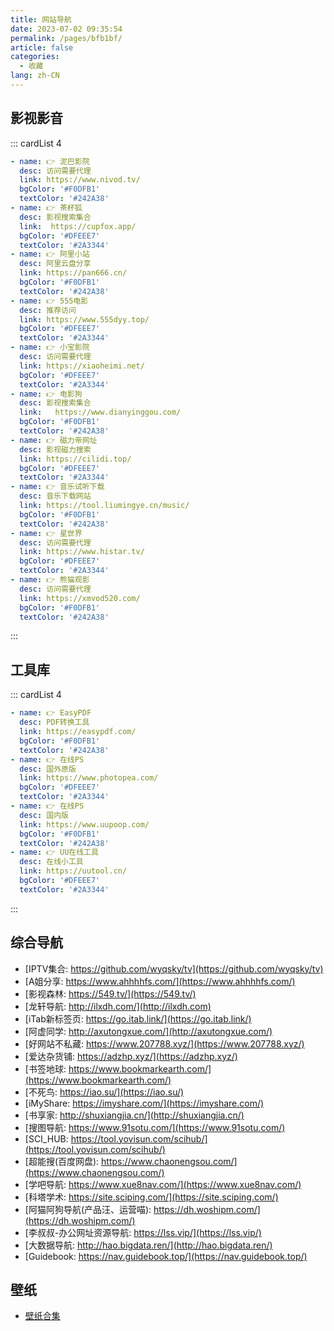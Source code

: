```yaml
---
title: 网站导航
date: 2023-07-02 09:35:54
permalink: /pages/bfb1bf/
article: false
categories:
  - 收藏
lang: zh-CN
---
```


影视影音
------------
<!-- - [泥巴影院: https://www.nivod.tv/](https://www.nivod.tv/)
- [茶杯狐: https://cupfox.app/](https://cupfox.app/)
- [阿里小站: https://pan666.cn/](https://pan666.cn/)
- [555电影: https://www.555dyy.top/](https://www.555dyy.top/)
- [小宝影院: https://xiaoheimi.net/](https://xiaoheimi.net/)
- [电影狗: https://www.dianyinggou.com/](https://www.dianyinggou.com/)
- [磁力帝网址: https://cilidi.top/](https://cilidi.top/)
- [音乐试听下载: https://tool.liumingye.cn/music/](https://tool.liumingye.cn/music/) -->

::: cardList 4
```yaml
- name: 👉 泥巴影院
  desc: 访问需要代理
  link: https://www.nivod.tv/
  bgColor: '#F0DFB1'
  textColor: '#242A38'
- name: 👉 茶杯狐
  desc: 影视搜索集合
  link:  https://cupfox.app/
  bgColor: '#DFEEE7'
  textColor: '#2A3344'
- name: 👉 阿里小站
  desc: 阿里云盘分享
  link: https://pan666.cn/
  bgColor: '#F0DFB1'
  textColor: '#242A38'
- name: 👉 555电影
  desc: 推荐访问
  link: https://www.555dyy.top/
  bgColor: '#DFEEE7'
  textColor: '#2A3344'
- name: 👉 小宝影院
  desc: 访问需要代理
  link: https://xiaoheimi.net/
  bgColor: '#DFEEE7'
  textColor: '#2A3344'
- name: 👉 电影狗
  desc: 影视搜索集合
  link:   https://www.dianyinggou.com/
  bgColor: '#F0DFB1'
  textColor: '#242A38'
- name: 👉 磁力帝网址
  desc: 影视磁力搜索
  link: https://cilidi.top/
  bgColor: '#DFEEE7'
  textColor: '#2A3344'
- name: 👉 音乐试听下载
  desc: 音乐下载网站
  link: https://tool.liumingye.cn/music/
  bgColor: '#F0DFB1'
  textColor: '#242A38'
- name: 👉 星世界
  desc: 访问需要代理
  link: https://www.histar.tv/
  bgColor: '#DFEEE7'
  textColor: '#2A3344'
- name: 👉 熊猫观影
  desc: 访问需要代理
  link: https://xmvod520.com/
  bgColor: '#F0DFB1'
  textColor: '#242A38'
```
:::

工具库
------------
<!-- - [EasyPDF: https://easypdf.com/](https://easypdf.com/)
- [在线PS: https://www.photopea.com/](https://www.photopea.com/)
- [在线PS: https://www.uupoop.com/](https://www.uupoop.com/)
- [UU在线工具: https://uutool.cn/](https://uutool.cn/) -->

::: cardList 4
```yaml
- name: 👉 EasyPDF
  desc: PDF转换工具
  link: https://easypdf.com/
  bgColor: '#F0DFB1'
  textColor: '#242A38'
- name: 👉 在线PS
  desc: 国外原版
  link: https://www.photopea.com/
  bgColor: '#DFEEE7'
  textColor: '#2A3344'
- name: 👉 在线PS
  desc: 国内版
  link: https://www.uupoop.com/
  bgColor: '#F0DFB1'
  textColor: '#242A38'
- name: 👉 UU在线工具
  desc: 在线小工具
  link: https://uutool.cn/
  bgColor: '#DFEEE7'
  textColor: '#2A3344'
```
:::

综合导航
------------
- [IPTV集合: https://github.com/wyqsky/tv](https://github.com/wyqsky/tv)
- [A姐分享: https://www.ahhhhfs.com/](https://www.ahhhhfs.com/)
- [影视森林: https://549.tv/](https://549.tv/)
- [龙轩导航: http://ilxdh.com/](http://ilxdh.com)
- [iTab新标签页: https://go.itab.link/](https://go.itab.link/)
- [阿虚同学: http://axutongxue.com/](http://axutongxue.com/)
- [好网站不私藏: https://www.207788.xyz/](https://www.207788.xyz/)
- [爱达杂货铺: https://adzhp.xyz/](https://adzhp.xyz/)
- [书签地球: https://www.bookmarkearth.com/](https://www.bookmarkearth.com/)
- [不死鸟: https://iao.su/](https://iao.su/)
- [iMyShare: https://imyshare.com/](https://imyshare.com/)
- [书享家: http://shuxiangjia.cn/](http://shuxiangjia.cn/)
- [搜图导航: https://www.91sotu.com/](https://www.91sotu.com/)
- [SCI_HUB: https://tool.yovisun.com/scihub/](https://tool.yovisun.com/scihub/)
- [超能搜(百度网盘): https://www.chaonengsou.com/](https://www.chaonengsou.com/)
- [学吧导航: https://www.xue8nav.com/](https://www.xue8nav.com/)
- [科塔学术: https://site.sciping.com/](https://site.sciping.com/)
- [阿猫阿狗导航(产品汪、运营喵): https://dh.woshipm.com/](https://dh.woshipm.com/)
- [李叔叔-办公网址资源导航: https://lss.vip/](https://lss.vip/)
- [大数据导航: http://hao.bigdata.ren/](http://hao.bigdata.ren/)
- [Guidebook: https://nav.guidebook.top/](https://nav.guidebook.top/)

壁纸
------------
- [壁纸合集](/pages/da5f7a/)

